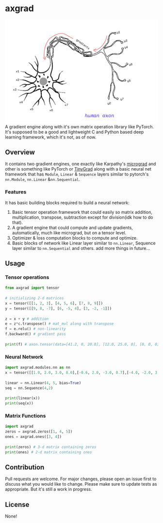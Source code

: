 # axgrad
![axon.jpg](https://github.com/shivendrra/axgrad/blob/main/axon.jpg)
A gradient engine along with it's own matrix operation library like PyTorch. It's supposed to be a good and lightweight C and Python based deep learning framework, which it's not, as of now.

## Overview
It contains two gradient engines, one exactly like Karpathy's [micrograd](https://github.com/karpathy/micrograd) and other is something like PyTorch or [TinyGrad](https://github.com/tinygrad/tinygrad) along with a basic neural net framework that has `Module`, `Linear` & `Sequence` layers similar to pytorch's `nn.Module`,  `nn.Linear` &`nn.Sequential`.

### Features
It has basic building blocks required to build a neural network: 
1. Basic tensor operation framework that could easily so matrix addition, multiplication, transpose, subtraction except for division(idk how to do that).
2. A gradient engine that could compute and update gradients, automatically, much like micrograd, but on a tensor level.
3. Optimizer & loss computation blocks to compute and optimize.
4. Basic blocks of network like Linear layer similar to `nn.Linear`, Sequence layer similar to `nn.Sequential` and others.
add more things in future...

## Usage

### Tensor operations

```python
from axgrad import tensor

# initializing 2-d matrices
x = tensor([[1, 2, 3], [4, 5, 6], [7, 8, 9]])
y = tensor([[9, 8, -7], [6, -5, 4], [3, -2, -1]])

z = x + y # addition
e = z*c.transpose() # mat_mul along with transpose
f = e.relu() # non-linearity
f.backward() # gradient pass

print(f) # axon.tensor(data=[41.2, 0, 20.0], [12.0, 25.0, 0], [0, 0, 0],  grad=[1.0, 1.0, 1.0],[1.0, 1.0, 1.0],[1.0, 1.0, 1.0])
```
### Neural Network

```python
import axgrad.modules.nn as nn
x = tensor([[1.0, 2.0, 3.0, 8.0],[-0.6, 2.0, -3.0, 0.7],[-4.0, -2.0, 3.0, -5.0]])

linear = nn.Linear(4, 5, bias=True)
seq = nn.Sequence(4,2)

print(linear(x))
print(seq(x))
```
### Matrix Functions

```python
import axgrad
zeros = axgrad.zeros([1, 4, 5])
ones = axgrad.ones([3, 4])

print(zeros) # 3-d matrix containing zeros
print(ones) # 2-d matrix containing ones
```

## Contribution
Pull requests are welcome. For major changes, please open an issue first to discuss what you would like to change.
Please make sure to update tests as appropriate. But it's still a work in progress.

## License
None!